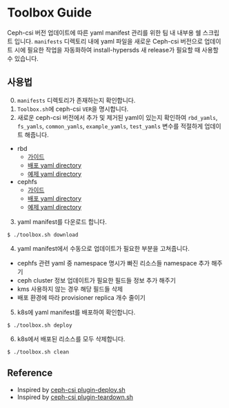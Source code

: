 # Toolbox Guide

Ceph-csi 버전 업데이트에 따른 yaml manifest 관리를 위한 팀 내 내부용 쉘 스크립트 입니다. `manifests` 디렉토리 내에 yaml 파일을 새로운 Ceph-csi 버전으로 업데이트 시에 필요한 작업을 자동화하여 install-hypersds 새 release가 필요할 때 사용할 수 있습니다.

## 사용법

0. `manifests` 디렉토리가 존재하는지 확인합니다. 
1. `Toolbox.sh`에 ceph-csi `VER`을 명시합니다.
2. 새로운 ceph-csi 버전에서 추가 및 제거된 yaml이 있는지 확인하여 `rbd_yamls`, `fs_yamls`, `common_yamls`, `example_yamls`, `test_yamls` 변수를 적절하게 업데이트 해줍니다.
  - rbd
    - [가이드](https://github.com/ceph/ceph-csi/blob/devel/docs/deploy-rbd.md)
    - [배포 yaml directory](https://github.com/ceph/ceph-csi/tree/devel/deploy/rbd/kubernetes)
    - [예제 yaml directory](https://github.com/ceph/ceph-csi/tree/devel/examples/rbd)
  - cephfs
    - [가이드](https://github.com/ceph/ceph-csi/blob/devel/docs/deploy-cephfs.md)
    - [배포 yaml directory](https://github.com/ceph/ceph-csi/tree/devel/deploy/cephfs/kubernetes)
    - [예제 yaml directory](https://github.com/ceph/ceph-csi/tree/devel/examples/cephfs)
3. yaml manifest를 다운로드 합니다.
  ```
  $ ./toolbox.sh download
  ```
4. yaml manifest에서 수동으로 업데이트가 필요한 부분을 고쳐줍니다.
  - cephfs 관련 yaml 중 namespace 명시가 빠진 리소스들 namespace 추가 해주기
  - ceph cluster 정보 업데이트가 필요한 필드들 정보 추가 해주기
  - kms 사용하지 않는 경우 해당 필드들 삭제
  - 배포 환경에 따라 provisioner replica 개수 줄이기
5. k8s에 yaml manifest를 배포하여 확인합니다.
  ```
  $ ./toolbox.sh deploy
  ```
6. k8s에서 배포된 리소스를 모두 삭제합니다.
  ```
  $ ./toolbox.sh clean
  ```

## Reference

- Inspired by [ceph-csi plugin-deploy.sh](https://github.com/ceph/ceph-csi/blob/devel/examples/rbd/plugin-deploy.sh)
- Inspired by [ceph-csi plugin-teardown.sh](https://github.com/ceph/ceph-csi/blob/devel/examples/rbd/plugin-teardown.sh)

